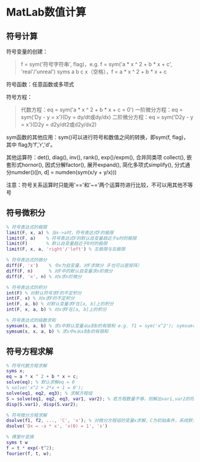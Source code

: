 # MatLab数值计算

## 符号计算

符号变量的创建：

> f = sym('符号字符串', flag)，e.g. f = sym('a \* x ^ 2 + b \* x + c', 'real'/'unreal')
> syms a b c x（空格），f = a \* x ^ 2 + b \* x + c

符号函数：任意函数或多项式

符号方程：

> 代数方程：eq = sym('a \* x ^ 2 + b * x + c = 0')
> 一阶微分方程：eq = sym('Dy - y = x')(Dy = dy/dt或dy/dx)
> 二阶微分方程：eq = sym('D2y - y = x')(D2y = d2y/dt2或d2y/dx2)

sym函数的其他应用：sym()可以进行符号和数值之间的转换，即sym(f, flag)，其中
flag为'f','r','d'。

其他运算符：det(), diag(), inv(), rank(), exp()/expm(), 合并同类项
collect(), 嵌套形式hornor(), 因式分解factor(), 展开expand(),
简化多项式simplify(), 分式通分numder()([n, d] = numden(sym(x/y + y/x)))

注意：符号关系运算时只能用'=='和'~='两个运算符进行比较，不可以用其他不等号

## 符号微积分

```Matlab
% 符号表达式的极限
limit(F, x, a) % 当x->a时，符号表达式F的极限
limit(F, a)    % 符号表达式F的默认自变量趋近于a时的极限
limit(F)       % 默认自变量趋近于0时的极限
limit(F, x, a, 'right'/'left') % 左极限与右极限

% 符号表达式的微分
diff(F, 'x')    % 令x为自变量，对F求微分（F也可以是矩阵）
diff(F, n)      % 对F中的默认自变量求n阶微分
diff(F, 'x', n) % 对x求n阶微分

% 符号表达式的积分
int(F) % 对默认符号求F的不定积分
int(F, x) % 对x求F的不定积分
int(F, a, b) % 对默认变量求F在[a, b]上的积分
int(F, x, a, b) % 对x求F在[a, b]上的积分

% 符号表达式的级数求和
symsum(s, a, b) % 求s中默认变量从a到b的有限和 e.g. f1 = sym('x^2'); symsum(f1, 0, n - 1)
symsum(s, x, a, b) % 求s中x从a到b的有限和
```

## 符号方程求解

```Matlab
% 符号代数方程求解
syms x;
eq = a * x ^ 2 + b * x + c;
solve(eq); % 默认求解eq = 0
% solve('x^2 + 2*x + 1 = 0');
solve(eq1, eq2, eq3); % 求解方程组
S = solve(eq1, eq2, eq3, var1, var2); % 若方程数量不够，则解出var1,var2的符号表达式
disp(S.var1), disp(S.var2);

% 符号微分方程求解
dsolve(f1, f2, ..., 'C', 'x'); % 对微分方程组的变量x求解，C为初始条件，系统默认变量为t
dsolve('Dx = -a * x', 'x(0) = 1', 's')

% 傅里叶变换
syms t w
f = t * exp(-t^2);
fourier(f, t, w);
```
